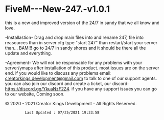 # FiveM---New-247.-v1.0.1
this is a new and improved version of the 24/7 in sandy that we all know and love.

-Installastion-
Drag and drop main files into and rename 247, file into reasources than in  server.cfg type "start 247" than restart/start your server than... BAM!!! go to 24/7 in sandy shores
and it should be there all the update and everything.

-Agreement-
We will not be responsable for any problems with your server/ymaps after installation of this product. most issues are on the server end. 
if you would like to discuss any problems email: 
creatorkings.development@gmail.com to talk to one of our support agents. you can also join our discord and create a ticket,
 our discord: https://discord.gg/YkuaNzF2Z4.
if you have any support issues you can go to our website, Coming soon.




  © 2020 - 2021 Creator Kings Development - All Rights Reserved.
           
             Last Updated : 07/25/2021 19:33:58
